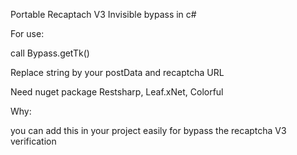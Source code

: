Portable Recaptach V3 Invisible bypass in c#

For use:

call Bypass.getTk()

Replace string by your postData and recaptcha URL

Need nuget package Restsharp, Leaf.xNet, Colorful


Why:

you can add this in your project easily for bypass the recaptcha V3 verification

